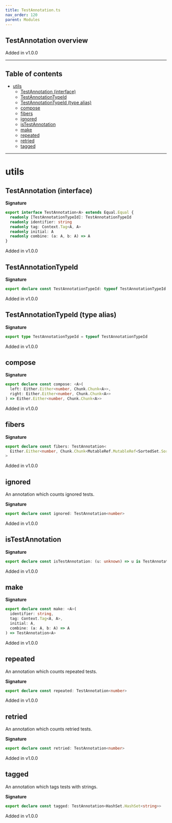 ```yaml
---
title: TestAnnotation.ts
nav_order: 120
parent: Modules
---
```


## TestAnnotation overview

Added in v1.0.0

---

<h2 class="text-delta">Table of contents</h2>

- [utils](#utils)
  - [TestAnnotation (interface)](#testannotation-interface)
  - [TestAnnotationTypeId](#testannotationtypeid)
  - [TestAnnotationTypeId (type alias)](#testannotationtypeid-type-alias)
  - [compose](#compose)
  - [fibers](#fibers)
  - [ignored](#ignored)
  - [isTestAnnotation](#istestannotation)
  - [make](#make)
  - [repeated](#repeated)
  - [retried](#retried)
  - [tagged](#tagged)

---

# utils

## TestAnnotation (interface)

**Signature**

```ts
export interface TestAnnotation<A> extends Equal.Equal {
  readonly [TestAnnotationTypeId]: TestAnnotationTypeId
  readonly identifier: string
  readonly tag: Context.Tag<A, A>
  readonly initial: A
  readonly combine: (a: A, b: A) => A
}
```

Added in v1.0.0

## TestAnnotationTypeId

**Signature**

```ts
export declare const TestAnnotationTypeId: typeof TestAnnotationTypeId
```

Added in v1.0.0

## TestAnnotationTypeId (type alias)

**Signature**

```ts
export type TestAnnotationTypeId = typeof TestAnnotationTypeId
```

Added in v1.0.0

## compose

**Signature**

```ts
export declare const compose: <A>(
  left: Either.Either<number, Chunk.Chunk<A>>,
  right: Either.Either<number, Chunk.Chunk<A>>
) => Either.Either<number, Chunk.Chunk<A>>
```

Added in v1.0.0

## fibers

**Signature**

```ts
export declare const fibers: TestAnnotation<
  Either.Either<number, Chunk.Chunk<MutableRef.MutableRef<SortedSet.SortedSet<Fiber.RuntimeFiber<unknown, unknown>>>>>
>
```

Added in v1.0.0

## ignored

An annotation which counts ignored tests.

**Signature**

```ts
export declare const ignored: TestAnnotation<number>
```

Added in v1.0.0

## isTestAnnotation

**Signature**

```ts
export declare const isTestAnnotation: (u: unknown) => u is TestAnnotation<unknown>
```

Added in v1.0.0

## make

**Signature**

```ts
export declare const make: <A>(
  identifier: string,
  tag: Context.Tag<A, A>,
  initial: A,
  combine: (a: A, b: A) => A
) => TestAnnotation<A>
```

Added in v1.0.0

## repeated

An annotation which counts repeated tests.

**Signature**

```ts
export declare const repeated: TestAnnotation<number>
```

Added in v1.0.0

## retried

An annotation which counts retried tests.

**Signature**

```ts
export declare const retried: TestAnnotation<number>
```

Added in v1.0.0

## tagged

An annotation which tags tests with strings.

**Signature**

```ts
export declare const tagged: TestAnnotation<HashSet.HashSet<string>>
```

Added in v1.0.0
